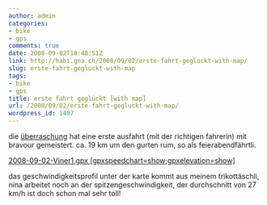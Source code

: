 ```yaml
---
author: admin
categories:
- bike
- gps
comments: true
date: 2008-09-02T18:48:51Z
link: http://habi.gna.ch/2008/09/02/erste-fahrt-gegluckt-with-map/
slug: erste-fahrt-gegluckt-with-map
tags:
- bike
- gps
title: erste fahrt geglückt [with map]
url: /2008/09/02/erste-fahrt-gegluckt-with-map/
wordpress_id: 1407
---
```


die [überraschung](http://habi.gna.ch/2008/08/29/uberraschung/) hat eine erste ausfahrt (mit der richtigen fahrerin) mit bravour gemeistert. ca. 19 km um den gurten rum, so als feierabendfährtli.




[2008-09-02-Viner1.gpx [gpxspeedchart=show;gpxelevation=show]](http://habi.gna.ch/wp-content/uploads/2008/09/2008-09-02-viner1.gpx)




das geschwindigkeitsprofil unter der karte kommt aus meinem trikottäschli, nina arbeitet noch an der spitzengeschwindigkeit, der durchschnitt von 27 km/h ist doch schon mal sehr toll!
